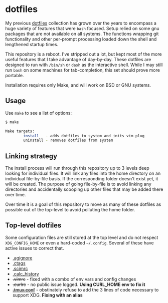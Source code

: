 # dotfiles

My previous [dotfiles](https://github.com/jamestomasino/dotfiles) collection has grown over the years to encompass a huge variety of features that were `bash` focused. Setup relied on some gnu packages that are not available on all systems. The functions wrapping git functionality and other per-prompt processing loaded down the shell and lengthened startup times.

This repository is a reboot. I've stripped out a lot, but kept most of the more useful features that I take advantage of day-by-day. These dotfiles are designed to run with `/bin/sh` or `dash` as the interactive shell. While I may still run `bash` on some machines for tab-completion, this set should prove more portable.

Installation requires only Make, and will work on BSD or GNU systems.

## Usage

Use `make` to see a list of options:

```sh
$ make

Make targets:
        install   - adds dotfiles to system and inits vim plug
        uninstall - removes dotfiles from system
```

## Linking strategy

The install process will run through this repository up to 3 levels deep looking for individual files. It will link any files into the home directory on an individual file-by-file basis. If the corresponding folder doesn't exist yet, it will be created. The purpose of going file-by-file is to avoid linking any directories and accidentally scooping up other files that may be added there over time.

Over time it is a goal of this repository to move as many of these dotfiles as possible out of the top-level to avoid polluting the home folder.

## Top-level dotfiles

Some configuration files are still stored at the top level and do not respect `XDG_CONFIG_HOME` or even a hard-coded `~/.config`. Several of these have active issues to correct that.

- [.agignore](https://github.com/ggreer/the_silver_searcher/issues/1020)
- [.ctags](https://github.com/universal-ctags/ctags/issues/89)
- [.scimrc](https://github.com/andmarti1424/sc-im/issues/358)
- [.calc_history](https://github.com/lcn2/calc/issues/9)
- ~~.vimrc~~ - fixed with a combo of env vars and config changes
- ~~.curlrc~~ - no public issue logged. **Using CURL_HOME env to fix it**
- [~~.tmux.conf~~](https://github.com/tmux/tmux/issues/142) - obstinately refuse to add the 3 lines of code necessary to support XDG. **Fixing with an alias**
